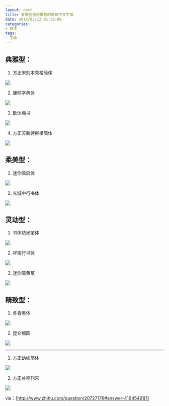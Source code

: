 ```yaml
---
layout: post
title: 有哪些值得推荐的简体中文字体
date: 2014/03/12 01:58:00
categories:
- 技术
tags:
- 字体
---
```


## 典雅型：

1. 方正宋刻本秀楷简体

![](http://pics.naaln.com/blog/2019-01-14-061937.jpg-basicBlog)

2. 康熙字典体

![](http://pics.naaln.com/blog/2019-01-14-61938.jpg-basicBlog)

3. 欧体楷书

![](http://pics.naaln.com/blog/2019-01-14-061939.jpg-basicBlog)

4. 方正苏新诗柳楷简体

![](http://pics.naaln.com/blog/2019-01-14-061940.jpg-basicBlog)

## 柔美型：

1. 迷你简启体

![](http://pics.naaln.com/blog/2019-01-14-61941.jpg-basicBlog)

2. 长城中行书体

![](http://pics.naaln.com/blog/2019-01-14-061942.jpg-basicBlog)

## 灵动型：

1. 书体坊米芾体

![](http://pics.naaln.com/blog/2019-01-14-061943.jpg-basicBlog)

2. 祥南行书体

![](http://pics.naaln.com/blog/2019-01-14-061947.jpg-basicBlog)

3. 迷你简黄草

![](http://pics.naaln.com/blog/2019-01-14-61948.jpg-basicBlog)

## 精致型：

1. 冬青黑体

![](http://pics.naaln.com/blog/2019-01-14-061948.jpg-basicBlog)

2. 昆仑细圆

![](http://pics.naaln.com/blog/2019-01-14-061950.jpg-basicBlog)

---

1. 方正幼线简体

![](http://pics.naaln.com/blog/2019-01-14-61951.jpg-basicBlog)

2. 方正兰亭刊宋

![](http://pics.naaln.com/blog/2019-01-14-061951.jpg-basicBlog)

via：[http://www.zhihu.com/question/20727176#answer-4194549][1]

 [1]: http://www.zhihu.com/question/20727176#answer-4194549
